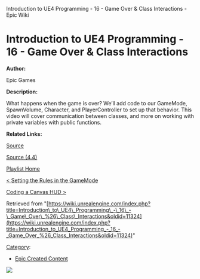 Introduction to UE4 Programming - 16 - Game Over & Class Interactions - Epic Wiki                    

Introduction to UE4 Programming - 16 - Game Over & Class Interactions
=====================================================================

  

**Author:**

Epic Games

**Description:**

What happens when the game is over? We’ll add code to our GameMode, SpawnVolume, Character, and PlayerController to set up that behavior. This video will cover communication between classes, and more on working with private variables with public functions.

**Related Links:**

[Source](https://d26ilriwvtzlb.cloudfront.net/3/3c/Source.zip "Source.zip")

[Source (4.4)](https://d26ilriwvtzlb.cloudfront.net/8/85/Source_4_4.zip "Source 4 4.zip")

[Playlist Home](/Category:Epic_Video_Playlists "Category:Epic Video Playlists")

[< Setting the Rules in the GameMode](/Introduction_to_UE4_Programming_-_15_-_Setting_the_Rules_in_the_GameMode "Introduction to UE4 Programming - 15 - Setting the Rules in the GameMode")

[Coding a Canvas HUD >](/Introduction_to_UE4_Programming_-_17_-_Coding_a_Canvas_HUD "Introduction to UE4 Programming - 17 - Coding a Canvas HUD")

Retrieved from "[https://wiki.unrealengine.com/index.php?title=Introduction\_to\_UE4\_Programming\_-\_16\_-\_Game\_Over\_%26\_Class\_Interactions&oldid=11324](https://wiki.unrealengine.com/index.php?title=Introduction_to_UE4_Programming_-_16_-_Game_Over_%26_Class_Interactions&oldid=11324)"

[Category](/Special:Categories "Special:Categories"):

*   [Epic Created Content](/Category:Epic_Created_Content "Category:Epic Created Content")

  ![](https://tracking.unrealengine.com/track.png)